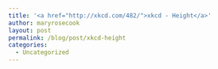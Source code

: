 ```yaml
---
title: '<a href="http://xkcd.com/482/">xkcd - Height</a>'
author: maryrosecook
layout: post
permalink: /blog/post/xkcd-height
categories:
  - Uncategorized
---
```

